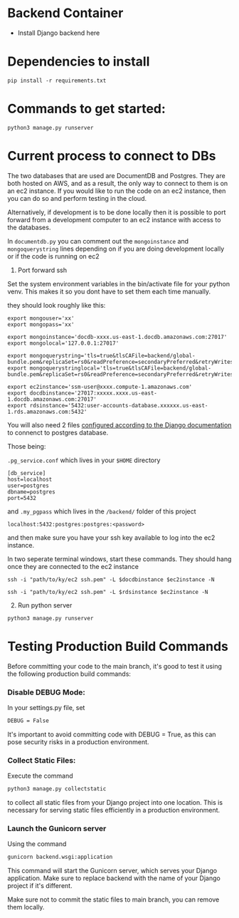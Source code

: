 # Backend Container


- Install Django backend here


# Dependencies to install
```pip install -r requirements.txt```

# Commands to get started:
```python3 manage.py runserver```


# Current process to connect to DBs

The two databases that are used are DocumentDB and Postgres. They are both hosted on AWS, and as a result, the only way to connect to them is on an ec2 instance. If you would like to run the code on an ec2 instance, then you can do so and perform testing in the cloud.

Alternatively, if development is to be done locally then it is possible to port forward from a development computer to an ec2 instance with access to the databases.

In `documentdb.py` you can comment out the `mongoinstance` and `mongoquerystring` lines depending on if you are doing development locally or if the code is running on ec2

1. Port forward ssh

Set the system environment variables in the bin/activate file for your python venv. This makes it so you dont have to set them each time manually.

they should look roughly like this:
```shell
export mongouser='xx'
export mongopass='xx'

export mongoinstance='docdb-xxxx.us-east-1.docdb.amazonaws.com:27017'
export mongolocal='127.0.0.1:27017'

export mongoquerystring='tls=true&tlsCAFile=backend/global-bundle.pem&replicaSet=rs0&readPreference=secondaryPreferred&retryWrites=false'
export mongoquerystringlocal='tls=true&tlsCAFile=backend/global-bundle.pem&replicaSet=rs0&readPreference=secondaryPreferred&retryWrites=false&tlsInsecure=true&directConnection=true'

export ec2instance='ssm-user@xxxx.compute-1.amazonaws.com'
export docdbinstance='27017:xxxxx.xxxx.us-east-1.docdb.amazonaws.com:27017'
export rdsinstance='5432:user-accounts-database.xxxxxx.us-east-1.rds.amazonaws.com:5432'
```

You will also need 2 files [configured according to the Django documentation](https://docs.djangoproject.com/en/4.0/ref/databases/#postgresql-connection-settings) to connenct to postgres database.

Those being:

`.pg_service.conf` which lives in your `$HOME` directory

```shell
[db_service]
host=localhost
user=postgres
dbname=postgres
port=5432
```
and `.my_pgpass` which lives in the `/backend/` folder of this project

```shell
localhost:5432:postgres:postgres:<password>
```

and then make sure you have your ssh key available to log into the ec2 instance.

In two seperate terminal windows, start these commands. They should hang once they are connected to the ec2 instance

```shell
ssh -i "path/to/ky/ec2 ssh.pem" -L $docdbinstance $ec2instance -N
```

```shell
ssh -i "path/to/ky/ec2 ssh.pem" -L $rdsinstance $ec2instance -N
```

2. Run python server

```shell
python3 manage.py runserver
```



# Testing Production Build Commands
Before committing your code to the main branch, it's good to test it using the following production build commands:

### Disable DEBUG Mode:

In your settings.py file, set 
```bash
DEBUG = False
```
It's important to avoid committing code with DEBUG = True, as this can pose security risks in a production environment.

### Collect Static Files:

Execute the command 
```bash
python3 manage.py collectstatic
```
to collect all static files from your Django project into one location. This is necessary for serving static files efficiently in a production environment.


### Launch the Gunicorn server 
Using the command 
```bash
gunicorn backend.wsgi:application
```
 This command will start the Gunicorn server, which serves your Django application. Make sure to replace backend with the name of your Django project if it's different.


Make sure not to commit the static files to main branch, you can remove them locally.

